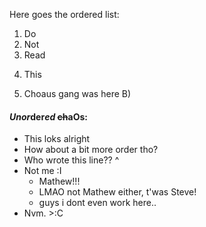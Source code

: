 Here goes the ordered list:
1) Do
2) Not
3) Read
4. This
5) Choaus gang was here B)


#### *Unor***der*****ed*** ~~ch~~a**O**s:
- This loks alright
- How about a bit more order tho?
- Who wrote this line?? ^
- Not me :I
  - Mathew!!!
  - LMAO not Mathew either, t'was Steve!
  - guys i dont even work here..
- Nvm. >:C

